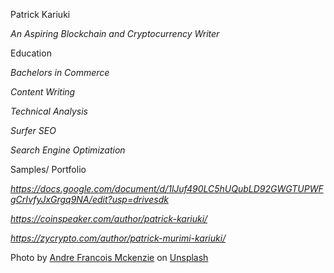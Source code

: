 
Patrick Kariuki

*An Aspiring Blockchain and Cryptocurrency Writer*

Education

*Bachelors in Commerce*

*Content Writing*

*Technical Analysis*

*Surfer SEO*

*Search Engine Optimization*

Samples/ Portfolio

*https://docs.google.com/document/d/1lJuf490LC5hUQubLD92GWGTUPWFgCrIvfyJxGrgq9NA/edit?usp=drivesdk*

*https://coinspeaker.com/author/patrick-kariuki/*

*https://zycrypto.com/author/patrick-murimi-kariuki/*

Photo by <a href="https://unsplash.com/photos/iGYiBhdNTpE?utm_source=unsplash&utm_medium=referral&utm_content=creditShareLink">Andre Francois Mckenzie</a> on <a href="https://unsplash.com/s/photos/cryptocurrency?utm_source=unsplash&utm_medium=referral&utm_content=creditShareLink">Unsplash</a>
